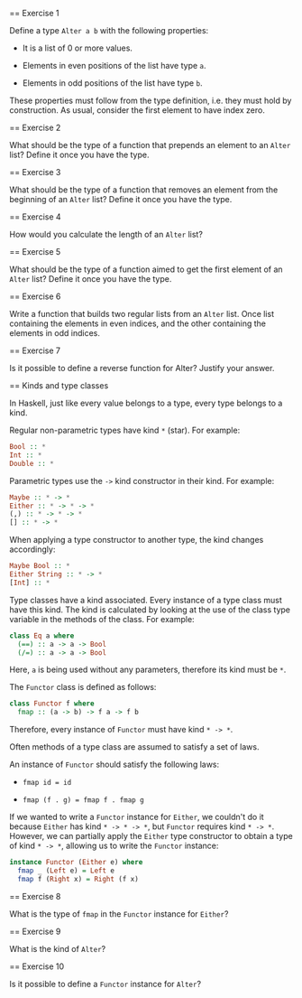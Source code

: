
== Exercise 1

Define a type ``Alter a b`` with the following properties:

* It is a list of 0 or more values.

* Elements in even positions of the list have type ``a``.

* Elements in odd positions of the list have type ``b``.

These properties must follow from the type definition, i.e.
they must hold by construction. As usual, consider the first
element to have index zero.

== Exercise 2

What should be the type of a function that prepends an element
to an ``Alter`` list? Define it once you have the type.

== Exercise 3

What should be the type of a function that removes an element
from the beginning of an ``Alter`` list? Define it once you
have the type.

== Exercise 4

How would you calculate the length of an ``Alter`` list?

== Exercise 5

What should be the type of a function aimed to get the first
element of an ``Alter`` list? Define it once you have the
type.

== Exercise 6

Write a function that builds two regular lists from an ``Alter``
list. Once list containing the elements in even indices, and the
other containing the elements in odd indices.

== Exercise 7

Is it possible to define a reverse function for Alter? Justify your answer.

== Kinds and type classes

In Haskell, just like every value belongs to a type, every type belongs to a kind.

Regular non-parametric types have kind ``*`` (star). For example:

```haskell
Bool :: *
Int :: *
Double :: *
```

Parametric types use the ``->`` kind constructor in their kind. For example:

```haskell
Maybe :: * -> *
Either :: * -> * -> *
(,) :: * -> * -> *
[] :: * -> *
```

When applying a type constructor to another type, the kind changes accordingly:

```haskell
Maybe Bool :: *
Either String :: * -> *
[Int] :: *
```

Type classes have a kind associated. Every instance of a type class must have this
kind. The kind is calculated by looking at the use of the class type variable in the
methods of the class. For example:

```haskell
class Eq a where
  (==) :: a -> a -> Bool
  (/=) :: a -> a -> Bool
```

Here, ``a`` is being used without any parameters, therefore its kind must be ``*``.

The ``Functor`` class is defined as follows:

```haskell
class Functor f where
  fmap :: (a -> b) -> f a -> f b
```

Therefore, every instance of ``Functor`` must have kind ``* -> *``.

Often methods of a type class are assumed to satisfy a set of laws.

An instance of ``Functor`` should satisfy the following laws:

* ``fmap id = id``

* ``fmap (f . g) = fmap f . fmap g``

If we wanted to write a ``Functor`` instance for ``Either``, we couldn't do it
because ``Either`` has kind ``* -> * -> *``, but ``Functor`` requires kind
``* -> *``. However, we can partially apply the ``Either`` type constructor to obtain
a type of kind ``* -> *``, allowing us to write the ``Functor`` instance:

```haskell
instance Functor (Either e) where
  fmap _ (Left e) = Left e
  fmap f (Right x) = Right (f x)
```

== Exercise 8

What is the type of ``fmap`` in the ``Functor`` instance for ``Either``?

== Exercise 9

What is the kind of ``Alter``?

== Exercise 10

Is it possible to define a ``Functor`` instance for ``Alter``?
